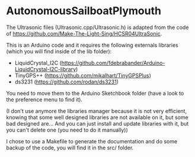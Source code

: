 # AutonomousSailboatPlymouth
The Ultrasonic files (Ultrasonic.cpp/Ultrasonic.h) is adapted from the code of https://github.com/Make-The-Light-Sing/HCSR04UltraSonic.

This is an Arduino code and it requires the following externals libraries (which you will find inside of the lib folder):
  - LiquidCrystal_I2C (https://github.com/fdebrabander/Arduino-LiquidCrystal-I2C-library)
  - TinyGPS++ (https://github.com/mikalhart/TinyGPSPlus)
  - ds3231 (https://github.com/rodan/ds3231)

You need to move them to the Arduino Sketchbook folder (have a look to the preference menu to find it).

(I don't use anymore the libraries manager because it is not very efficient, knowing that some well designed libraries are not available on it, but some bad designed are... And you can just install and update libraries with it, but you can't delete one (you need to do it manually))

I chose to use a Makefile to generate the documentation and do some backup of the code, you will find it in the src/ folder.